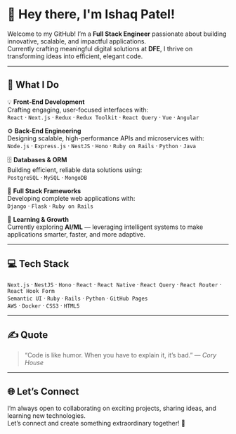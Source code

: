 # 👋 Hey there, I'm Ishaq Patel!

Welcome to my GitHub! I’m a **Full Stack Engineer** passionate about building innovative, scalable, and impactful applications.  
Currently crafting meaningful digital solutions at **DFE**, I thrive on transforming ideas into efficient, elegant code.

---

## 🚀 What I Do

💡 **Front-End Development**  
Crafting engaging, user-focused interfaces with:  
`React` · `Next.js` · `Redux` · `Redux Toolkit` · `React Query` · `Vue` · `Angular`

⚙️ **Back-End Engineering**  
Designing scalable, high-performance APIs and microservices with:  
`Node.js` · `Express.js` · `NestJS` · `Hono` · `Ruby on Rails` · `Python` · `Java`

🗄️ **Databases & ORM**  
Building efficient, reliable data solutions using:  
`PostgreSQL` · `MySQL` · `MongoDB`

🧩 **Full Stack Frameworks**  
Developing complete web applications with:  
`Django` · `Flask` · `Ruby on Rails`

🤖 **Learning & Growth**  
Currently exploring **AI/ML** — leveraging intelligent systems to make applications smarter, faster, and more adaptive.

---

## 💻 Tech Stack

`Next.js` · `NestJS` · `Hono` · `React` · `React Native` · `React Query` · `React Router` · `React Hook Form`  
`Semantic UI` · `Ruby` · `Rails` · `Python` · `GitHub Pages`  
`AWS` · `Docker` · `CSS3` · `HTML5`

---

## ✍️ Quote
> “Code is like humor. When you have to explain it, it’s bad.” — *Cory House*

---

## 🌐 Let’s Connect
I’m always open to collaborating on exciting projects, sharing ideas, and learning new technologies.  
Let’s connect and create something extraordinary together! 🚀
